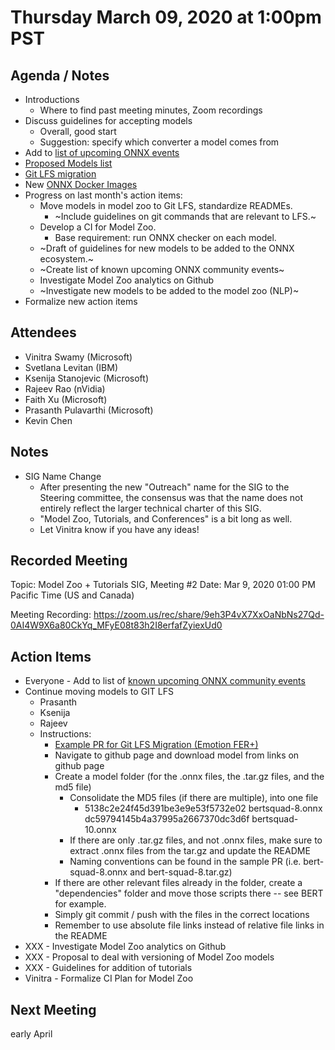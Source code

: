 <!--- SPDX-License-Identifier: Apache-2.0 -->

# Thursday March 09, 2020 at 1:00pm PST

## Agenda / Notes
* Introductions
  * Where to find past meeting minutes, Zoom recordings
* Discuss guidelines for accepting models
  * Overall, good start
  * Suggestion: specify which converter a model comes from
* Add to [list of upcoming ONNX events](https://github.com/onnx/sigs/blob/master/models-tutorials/docs/CommunityEvents.md)
* [Proposed Models list](https://github.com/onnx/sigs/blob/master/models-tutorials/docs/ProposedModels.md)
* [Git LFS migration](https://github.com/onnx/models/pull/276)
* New [ONNX Docker Images](https://github.com/onnx/onnx-docker)
* Progress on last month's action items:
  * Move models in model zoo to Git LFS, standardize READMEs.
      * ~Include guidelines on git commands that are relevant to LFS.~
  * Develop a CI for Model Zoo.
      * Base requirement: run ONNX checker on each model.
  * ~Draft of guidelines for new models to be added to the ONNX ecosystem.~
  * ~Create list of known upcoming ONNX community events~
  * Investigate Model Zoo analytics on Github
  * ~Investigate new models to be added to the model zoo (NLP)~
* Formalize new action items

## Attendees
* Vinitra Swamy (Microsoft)
* Svetlana Levitan (IBM)
* Ksenija Stanojevic (Microsoft)
* Rajeev Rao (nVidia)
* Faith Xu (Microsoft)
* Prasanth Pulavarthi (Microsoft)
* Kevin Chen

## Notes
* SIG Name Change
  * After presenting the new "Outreach" name for the SIG to the Steering committee, the consensus was that the name does not entirely reflect
the larger technical charter of this SIG.
  * "Model Zoo, Tutorials, and Conferences" is a bit long as well.
  * Let Vinitra know if you have any ideas!

## Recorded Meeting
Topic: Model Zoo + Tutorials SIG, Meeting #2
Date: Mar 9, 2020 01:00 PM Pacific Time (US and Canada)

Meeting Recording:
https://zoom.us/rec/share/9eh3P4vX7XxOaNbNs27Qd-0AI4W9X6a80CkYq_MFyE08t83h2I8erfafZyiexUd0

## Action Items
- Everyone - Add to list of [known upcoming ONNX community events](../docs/CommunityEvents.md)
- Continue moving models to GIT LFS
  - Prasanth
  - Ksenija
  - Rajeev
  - Instructions:
    - [Example PR for Git LFS Migration (Emotion FER+)](https://github.com/onnx/models/pull/278)
    - Navigate to github page and download model from links on github page
    - Create a model folder (for the .onnx files, the .tar.gz files, and the md5 file)
      - Consolidate the MD5 files (if there are multiple), into one file
        - 5138c2e24f45d391be3e9e53f5732e02 bertsquad-8.onnx
          dc59794145b4a37995a2667370dc3d6f bertsquad-10.onnx
      - If there are only .tar.gz files, and not .onnx files, make sure to extract .onnx files from the tar.gz and update the README
      - Naming conventions can be found in the sample PR (i.e. bert-squad-8.onnx and bert-squad-8.tar.gz)
    - If there are other relevant files already in the folder, create a "dependencies" folder and move those scripts there -- see BERT for example.
    - Simply git commit / push with the files in the correct locations
    - Remember to use absolute file links instead of relative file links in the README
- XXX - Investigate Model Zoo analytics on Github
- XXX - Proposal to deal with versioning of Model Zoo models
- XXX - Guidelines for addition of tutorials
- Vinitra - Formalize CI Plan for Model Zoo

## Next Meeting
early April
